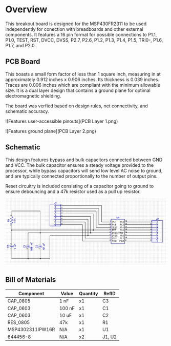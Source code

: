 # Overview

This breakout board is designed for the MSP430FR2311 to be used independently for
conection with breadboards and other external components. It features a 16 pin format
for possible connections to P1.1, P1.0, TEST, RST, DVCC, DVSS, P2.7, P2.6, P1.2, P1.3, 
P1.4, P1.5, TRI0-, P1.6, P1.7, and P2.0.

## PCB Board

This boasts a small form factor of less than 1 square inch, measuring in at 
approximately 0.912 inches x 0.906 inches. Its thickness is 0.039 inches. Traces
are 0.006 inches which are compliant with the minimum allowable size. It is a dual 
layer design that contains a ground plane for optimal electromagnetic shielding.

The board was verfied based on design rules, net connectivity, and schematic accuracy.

![Features user-accessible pinouts](PCB Layer 1.png)

![Features ground plane](PCB Layer 2.png)

## Schematic

This design features bypass and bulk capacitors connected between GND and VCC. 
The bulk capacitor ensures a steady voltage provided to the processor, while
bypass capacitors will send low level AC noise to ground, and are typically 
connected proportionally to the number of output pins.

Reset circuitry is included consisting of a capacitor going to ground
to ensure debouncing and a 47k resistor used as a pull up resistor.

![Circuit of Breakout Board](Schematic.png)
 
## Bill of Materials

| Component         | Value         | Quantity      | RefID         |
| ----------------- | ------------- | ------------- | ------------- |
| CAP_0805          | 1 nF	        | x1            | C3            |
| CAP_0603          | 100 nF        | x1            | C1            |
| CAP_0603          | 10 uF         | x1            | C2            |
| RES_0805          | 47k	        | x1            | R1            |
| MSP4302311IPW16R  | N/A           | x1            | U1            |
| 644456-8          | N/A	        | x2            | J1, U2        |
